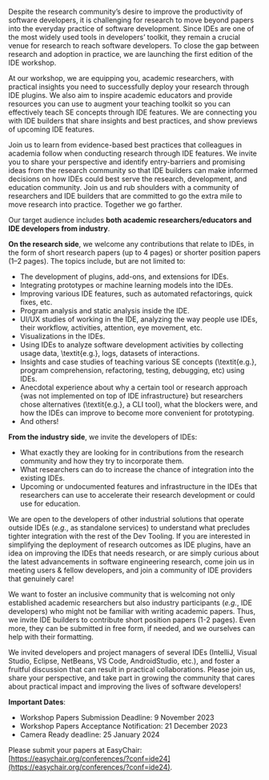 Despite the research community’s desire to improve the productivity of software developers, it is challenging for research to move beyond papers into the everyday practice of software development. Since IDEs are one of the most widely used tools in developers’ toolkit, they remain a crucial venue for research to reach software developers. To close the gap between research and adoption in practice, we are launching the first edition of the IDE workshop.

At our workshop, we are equipping you, academic researchers,  with practical insights you need to successfully deploy your research through IDE plugins. We also aim to inspire academic educators and provide resources you can use  to augment your teaching toolkit so you can effectively teach SE concepts through IDE features. We are connecting you with IDE builders that share insights and best practices, and show previews of upcoming IDE features.

Join us to learn from evidence-based best practices that colleagues in academia follow when conducting research through IDE features. We invite you to share your perspective and identify entry-barriers and promising ideas from the research community so that IDE builders can make informed decisions on how IDEs could best serve the research, development, and education community. Join us and rub shoulders with a community of researchers and IDE builders that are committed to go the extra mile to move research into practice. Together we go farther.

Our target audience includes **both academic researchers/educators and IDE developers from industry**.

**On the research side**, we welcome any contributions that relate to IDEs, in the form of short research papers (up to 4 pages) or shorter position papers (1–2 pages). The topics include, but are not limited to:

* The development of plugins, add-ons, and extensions for IDEs.
* Integrating prototypes or machine learning models into the IDEs.
* Improving various IDE features, such as automated refactorings, quick fixes, etc.
* Program analysis and static analysis inside the IDE.
* UI/UX studies of working in the IDE, analyzing the way people use IDEs, their workflow, activities, attention, eye movement, etc.
* Visualizations in the IDEs.
* Using IDEs to analyze software development activities by collecting usage data, \textit{e.g.}, logs, datasets of interactions.
* Insights and case studies of teaching various SE concepts (\textit{e.g.}, program comprehension, refactoring, testing, debugging, etc) using IDEs.
* Anecdotal experience about why a certain tool or research approach {was not implemented on top of IDE infrastructure} but researchers chose alternatives (\textit{e.g.}, a CLI tool), what the blockers were, and how the IDEs can improve to become more convenient for prototyping.
* And others!


**From the industry side**, we invite the developers of IDEs:

* What exactly they are looking for in contributions from the research community and how they try to incorporate them.
* What researchers can do to increase the chance of integration into the existing IDEs.
* Upcoming or undocumented features and infrastructure in the IDEs that researchers can use to accelerate their research development or could use for education.


We are open to the developers of other industrial solutions that operate outside IDEs (_e.g._, as standalone services) to understand what precludes tighter integration with the rest of the Dev Tooling. If you are interested in simplifying the deployment of research outcomes as IDE plugins, have an idea on improving the IDEs that needs research, or are simply curious about the latest advancements in software engineering research, come join us in meeting users & fellow developers, and join a community of IDE providers that genuinely care!

We want to foster an inclusive community that is welcoming not only established academic researchers but also industry participants (_e.g._, IDE developers) who might not be familiar with writing academic papers. Thus,  we invite IDE builders to contribute short position papers (1-2 pages). Even more, they can be submitted in free form, if needed, and we ourselves can help with their formatting.

We invited developers and project managers of several IDEs (IntelliJ, Visual Studio, Eclipse, NetBeans, VS Code, AndroidStudio, etc.), and foster a fruitful discussion that can result in practical collaborations. Please join us, share your perspective, and take part in growing the community that cares about practical impact and improving the lives of software developers!

**Important Dates**:

* Workshop Papers Submission Deadline: 9 November 2023
* Workshop Papers Acceptance Notification: 21 December 2023
* Camera Ready deadline: 25 January 2024

Please submit your papers at EasyChair: [https://easychair.org/conferences/?conf=ide24](https://easychair.org/conferences/?conf=ide24).
